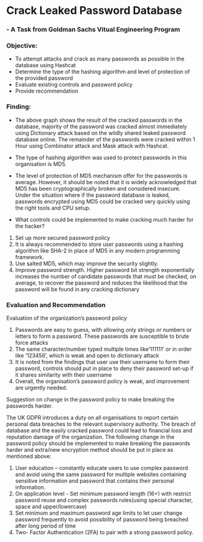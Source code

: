 # Crack Leaked Password Database 
### - A Task from Goldman Sachs Vitual Engineering Program

### Objective: 
-	To attempt attacks and crack as many passwords as possible in the database using Hashcat
-	Determine the type of the hashing algorithm and level of protection of the provided password
-	Evaluate existing controls and password policy 
-	Provide recommendation 

### Finding:
-	The above graph shows the result of the cracked passwords in the database, majority of the password was cracked almost immediately using Dictionary attack based on the wildly shared leaked password database online. The remainder of the passwords were cracked within 1 Hour using Combinator attack and Mask attack with Hashcat.
-	The type of hashing algorithm was used to protect passwords in this organisation is MD5. 
-	The level of protection of MD5 mechanism offer for the passwords is average. However, it should be noted that it is widely acknowledged that MD5 has been cryptographically broken and considered insecure. Under the situation where if the password database is leaked, passwords encrypted using MD5 could be cracked very quickly using the right tools and CPU setup.


-	What controls could be implemented to make cracking much harder for the hacker?
1.	Set up more secured password policy
2.	It is always recommended to store user passwords using a hashing algorithm like SHA-2 in place of MD5 in any modern programming framework.
3.	Use salted MD5, which may improve the security slightly.
4.	Improve password strength. Higher password bit strength exponentially increases the number of candidate passwords that must be checked, on average, to recover the password and reduces the likelihood that the password will be found in any cracking dictionary 


### Evaluation and Recommendation 

Evaluation of the organization’s password policy
1.	Passwords are easy to guess, with allowing only strings or numbers or letters to form a password. These passwords are susceptible to brute force attacks
2.	The same character/number typed multiple times like’111111’ or in order like ‘123456’, which is weak and open to dictionary attack
3.	It is noted from the findings that user use their username to form their password, controls should put in place to deny their password set-up if it shares similarity with their username
4.	Overall, the organisation’s password policy is weak, and improvement are urgently needed.

Suggestion on change in the password policy to make breaking the passwords harder.

The UK GDPR introduces a duty on all organisations to report certain personal data breaches to the relevant supervisory authority. The breach of database and the easily cracked password could lead to financial loss and reputation damage of the organization. The following change in the password policy should be implemented to make breaking the passwords harder and extra/new encryption method should be put in place as mentioned above:

1.	User education – constantly educate users to use complex password and avoid using the same password for multiple websites containing sensitive information and password that contains their personal information.
2.	On application level - Set minimum password length (16+) with restrict password reuse and complex passwords rules(using special character, space and upper/lowercase) 
3.	Set minimum and maximum password age limits to let user change password frequently to avoid possibility of password being breached after long period of time
4.	Two- Factor Authentication (2FA) to pair with a strong password policy.




